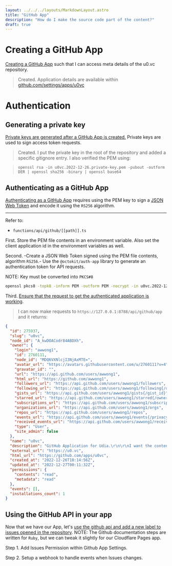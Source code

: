 ```yaml
---
layout: ../../../layouts/MarkdownLayout.astro
title: "GitHub App"
description: "How do I make the source code part of the content?"
draft: true
---
```


# Creating a GitHub App

[Creating a GitHub App](https://docs.github.com/en/developers/apps/building-github-apps/creating-a-github-app) such that I can access meta details of the u0.vc repository.

> Created. Application details are available within [github.com/settings/apps/u0vc](https://github.com/settings/apps/u0vc)


# Authentication

## Generating a private key

[Private keys are generated after a GitHub App is created.](https://docs.github.com/en/developers/apps/building-github-apps/authenticating-with-github-apps#generating-a-private-key) Private keys are used to sign access token requests.

> Created. I put the private key in the root of the repository and added a specific gitignore entry.
> I also verified the PEM using:

> `openssl rsa -in u0vc.2022-12-26.private-key.pem -pubout -outform DER | openssl sha256 -binary | openssl base64`

## Authenticating as a GitHub App

[Authenticating as a GitHub App](https://docs.github.com/en/developers/apps/building-github-apps/authenticating-with-github-apps#authenticating-as-a-github-app) requires using the PEM key to sign a [JSON Web Token](https://jwt.io/introduction) and encode it using the `RS256` algorithm.

---

Refer to:

- `functions/api/github/[[path]].ts`

First. Store the PEM file contents in an environment variable. Also set the client application id in the environment variables as well.

Second. -Create a JSON Web Token signed using the PEM file contents, algorithm `RS256`.-
Use the `@octokit/auth-app` library to generate an authentication token for API requests.

NOTE: Key must be converted into `PKCS#8`
```bash
openssl pkcs8 -topk8 -inform PEM -outform PEM -nocrypt -in u0vc.2022-12-26.private-key.pem -out u0vc.2022-12-26.private-key-pkcs8.pem
```

Third. [Ensure that the request to get the authenticated application is working](https://docs.github.com/rest/reference/apps#get-the-authenticated-app).

> I can now make requests to `https://127.0.0.1:8788/api/github/app` and it returns:

```json
{
  "id": 275937,
  "slug": "u0vc",
  "node_id": "A_kwDOACodr84ABDXh",
  "owner": {
    "login": "awwong1",
    "id": 2760111,
    "node_id": "MDQ6VXNlcjI3NjAxMTE=",
    "avatar_url": "https://avatars.githubusercontent.com/u/2760111?v=4",
    "gravatar_id": "",
    "url": "https://api.github.com/users/awwong1",
    "html_url": "https://github.com/awwong1",
    "followers_url": "https://api.github.com/users/awwong1/followers",
    "following_url": "https://api.github.com/users/awwong1/following{/other_user}",
    "gists_url": "https://api.github.com/users/awwong1/gists{/gist_id}",
    "starred_url": "https://api.github.com/users/awwong1/starred{/owner}{/repo}",
    "subscriptions_url": "https://api.github.com/users/awwong1/subscriptions",
    "organizations_url": "https://api.github.com/users/awwong1/orgs",
    "repos_url": "https://api.github.com/users/awwong1/repos",
    "events_url": "https://api.github.com/users/awwong1/events{/privacy}",
    "received_events_url": "https://api.github.com/users/awwong1/received_events",
    "type": "User",
    "site_admin": false
  },
  "name": "u0vc",
  "description": "GitHub Application for Udia.\r\n\r\nI want the content within https://u0.vc to be closely coupled with its underlying source code.",
  "external_url": "https://u0.vc",
  "html_url": "https://github.com/apps/u0vc",
  "created_at": "2022-12-26T18:14:56Z",
  "updated_at": "2022-12-27T00:11:32Z",
  "permissions": {
    "contents": "read",
    "metadata": "read"
  },
  "events": [],
  "installations_count": 1
}
```

## Using the GitHub API in your app

Now that we have our App, let's [use the github api and add a new label to issues opened in the repository](https://docs.github.com/en/developers/apps/guides/using-the-github-api-in-your-app).
NOTE: The Github documentation steps are written for `Ruby`, but we can tweak it slightly for our Cloudflare Pages app.

Step 1. Add Issues Permission within Github App Settings.

Step 2. Setup a webhook to handle events when Issues changes.
